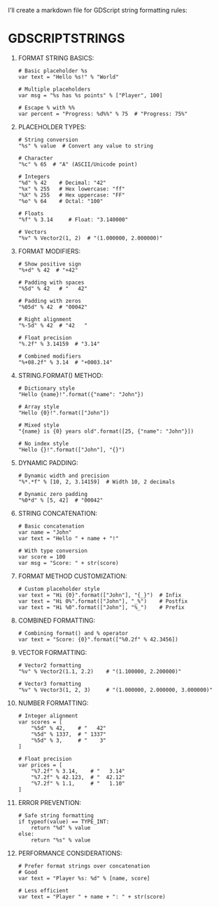 I'll create a markdown file for GDScript string formatting rules:
# GDSCRIPTSTRINGS

1. FORMAT STRING BASICS:
   ```gdscript
   # Basic placeholder %s
   var text = "Hello %s!" % "World"
   
   # Multiple placeholders
   var msg = "%s has %s points" % ["Player", 100]
   
   # Escape % with %%
   var percent = "Progress: %d%%" % 75  # "Progress: 75%"
   ```

2. PLACEHOLDER TYPES:
   ```gdscript
   # String conversion
   "%s" % value  # Convert any value to string
   
   # Character
   "%c" % 65  # "A" (ASCII/Unicode point)
   
   # Integers
   "%d" % 42    # Decimal: "42"
   "%x" % 255   # Hex lowercase: "ff"
   "%X" % 255   # Hex uppercase: "FF"
   "%o" % 64    # Octal: "100"
   
   # Floats
   "%f" % 3.14     # Float: "3.140000"
   
   # Vectors
   "%v" % Vector2(1, 2)  # "(1.000000, 2.000000)"
   ```

3. FORMAT MODIFIERS:
   ```gdscript
   # Show positive sign
   "%+d" % 42  # "+42"
   
   # Padding with spaces
   "%5d" % 42   # "   42"
   
   # Padding with zeros
   "%05d" % 42  # "00042"
   
   # Right alignment
   "%-5d" % 42  # "42   "
   
   # Float precision
   "%.2f" % 3.14159  # "3.14"
   
   # Combined modifiers
   "%+08.2f" % 3.14  # "+0003.14"
   ```

4. STRING.FORMAT() METHOD:
   ```gdscript
   # Dictionary style
   "Hello {name}!".format({"name": "John"})
   
   # Array style
   "Hello {0}!".format(["John"])
   
   # Mixed style
   "{name} is {0} years old".format([25, {"name": "John"}])
   
   # No index style
   "Hello {}!".format(["John"], "{}")
   ```

5. DYNAMIC PADDING:
   ```gdscript
   # Dynamic width and precision
   "%*.*f" % [10, 2, 3.14159]  # Width 10, 2 decimals
   
   # Dynamic zero padding
   "%0*d" % [5, 42]  # "00042"
   ```

6. STRING CONCATENATION:
   ```gdscript
   # Basic concatenation
   var name = "John"
   var text = "Hello " + name + "!"
   
   # With type conversion
   var score = 100
   var msg = "Score: " + str(score)
   ```

7. FORMAT METHOD CUSTOMIZATION:
   ```gdscript
   # Custom placeholder style
   var text = "Hi {0}".format(["John"], "{_}")  # Infix
   var text = "Hi 0%".format(["John"], "_%")    # Postfix
   var text = "Hi %0".format(["John"], "%_")    # Prefix
   ```

8. COMBINED FORMATTING:
   ```gdscript
   # Combining format() and % operator
   var text = "Score: {0}".format(["%0.2f" % 42.3456])
   ```

9. VECTOR FORMATTING:
   ```gdscript
   # Vector2 formatting
   "%v" % Vector2(1.1, 2.2)    # "(1.100000, 2.200000)"
   
   # Vector3 formatting
   "%v" % Vector3(1, 2, 3)     # "(1.000000, 2.000000, 3.000000)"
   ```

10. NUMBER FORMATTING:
    ```gdscript
    # Integer alignment
    var scores = [
        "%5d" % 42,    # "   42"
        "%5d" % 1337,  # " 1337"
        "%5d" % 3,     # "    3"
    ]
    
    # Float precision
    var prices = [
        "%7.2f" % 3.14,    # "   3.14"
        "%7.2f" % 42.123,  # "  42.12"
        "%7.2f" % 1.1,     # "   1.10"
    ]
    ```

11. ERROR PREVENTION:
    ```gdscript
    # Safe string formatting
    if typeof(value) == TYPE_INT:
        return "%d" % value
    else:
        return "%s" % value
    ```

12. PERFORMANCE CONSIDERATIONS:
    ```gdscript
    # Prefer format strings over concatenation
    # Good
    var text = "Player %s: %d" % [name, score]
    
    # Less efficient
    var text = "Player " + name + ": " + str(score)
    ```